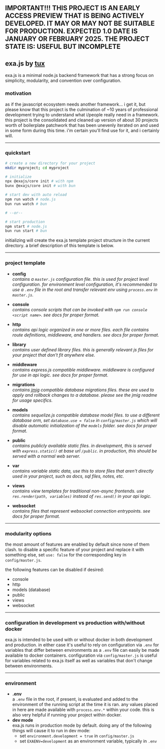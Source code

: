 ## IMPORTANT!!! THIS PROJECT IS AN EARLY ACCESS PREVIEW THAT IS BEING ACTIVELY DEVELOPED. IT MAY OR MAY NOT BE SUITABLE FOR PRODUCTION. EXPECTED 1.0 DATE IS JANUARY OR FEBRUARY 2025. THE PROJECT STATE IS: USEFUL BUT INCOMPLETE

## exa.js by [tux](https://github.com/realtux)
exa.js is a minimal node.js backend framework that has a strong focus on simplicity, modularity, and convention over configuration. 

### motivation
as if the javascript ecosystem needs another framework... i get it, but please know that this project is the culmination of ~10 years of professional development trying to understand what i/people really need in a framework. this project is the consolidated and cleaned up version of about 30 projects worth of boilerplate patchwork that has been unevenly iterated on and used in some form during this time. i'm certain you'll find use for it, and i certainly will.

---

### quickstart
```bash
# create a new directory for your project
mkdir myproject; cd myproject

# initialize
npx @exajs/core init # with npm
bunx @exajs/core init # with bun

# start dev with auto reload
npm run watch # node.js
bun run watch # bun

# --or--

# start production
npm start # node.js
bun run start # bun
```
initializing will create the exa.js template project structure in the current directory. a brief description of this template is below.

---

### project template
- **config**  
*contains a `master.js` configuration file. this is used for project level configuration. for environment level configuration, it's recommended to use a `.env` file in the root and transfer relevant env using `process.env` in `master.js`.*

- **console**  
*contains console scripts that can be invoked with `npm run console <script name>`. see docs for proper format.*

- **http**  
*contains api logic organized in one or more files. each file contains route definitions, middleware, and handlers. see docs for proper format.*

- **library**  
*contains user defined library files. this is generally relevant js files for your project that don't fit anywhere else.*

- **middleware**  
*contains express.js compatible middleware. middleware is configured for use in api logic. see docs for proper format.*

- **migrations**  
*contains [jmig](https://github.com/realtux/jmig) compatible database migrations files. these are used to apply and rollback changes to a database. please see the jmig readme for usage specifics.*

- **models**  
*contains sequelize.js compatible database model files. to use a different database orm, set `database.use = false` in `config/master.js` which will disable automatic initialization of the `models` folder. see docs for proper format.*

- **public**  
*contains publicly available static files. in development, this is served with `express.static()` at base url `/public`. in production, this should be served with a normal web server.*

- **var**  
*contains variable static data, use this to store files that aren't directly used in your project, such as docs, sql files, notes, etc.*

- **views**  
*contains view templates for traditional non-async frontends. use `res.render(path, variables)` instead of `res.send()` in your api logic.*

- **websocket**  
*contains files that represent websocket connection entrypoints. see docs for proper format.*

---

### modularity options
the most amount of features are enabled by default since none of them clash. to disable a specific feature of your project and replace it with something else, set `use: false` for the corresponding key in `config/master.js`.

the following features can be disabled if desired:
- console
- http
- models (database)
- public
- views
- websocket

---

### configuration in development vs production with/without docker
exa.js is intended to be used with or without docker in both development and production. in either case it's useful to rely on configuration via `.env` for variables that differ between environments as a `.env` file can easily be made available to docker containers. configuration via `config/master.js` is useful for variables related to exa.js itself as well as variables that don't change between environments.

---

### environment
- **.env**  
a `.env` file in the root, if present, is evaluated and added to the environment of the running script at the time it is ran. any values placed in here are made available with `process.env.*` within your code. this is also very helpful if running your project within docker.
- **dev mode**  
exa.js runs in production mode by default. doing any of the following things will cause it to run in dev mode:
    - set `environment.development = true` in `config/master.js`
    - set `EXAENV=development` as an environment variable, typically in `.env`
